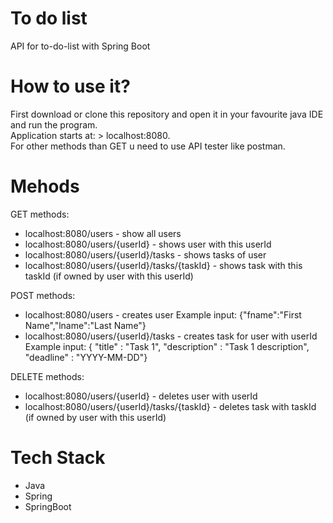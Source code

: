 # To do list
API for to-do-list with Spring Boot

# How to use it?
First download or clone this repository and open it in your favourite java IDE and run the program.<br />
Application starts at: > localhost:8080.<br />
For other methods than GET u need to use API tester like postman.

# Mehods
GET methods:
- localhost:8080/users - show all users
- localhost:8080/users/{userId} - shows user with this userId
- localhost:8080/users/{userId}/tasks - shows tasks of user
- localhost:8080/users/{userId}/tasks/{taskId} - shows task with this taskId (if owned by user with this userId)

POST methods:
- localhost:8080/users - creates user
  Example input: {"fname":"First Name","lname":"Last Name"}
- localhost:8080/users/{userId}/tasks - creates task for user with userId
  Example input: { "title" : "Task 1", "description" : "Task 1 description", "deadline" : "YYYY-MM-DD"}
 
DELETE methods:
- localhost:8080/users/{userId} - deletes user with userId
- localhost:8080/users/{userId}/tasks/{taskId} - deletes task with taskId (if owned by user with this userId)

# Tech Stack
- Java
- Spring
- SpringBoot
